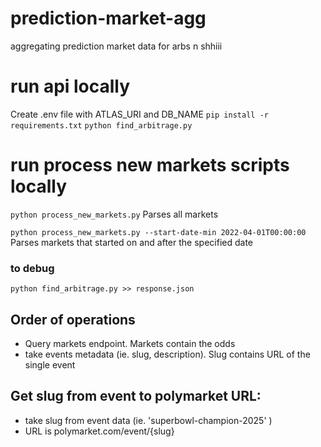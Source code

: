# prediction-market-agg
aggregating prediction market data for arbs n shhiii

# run api locally

Create .env file with ATLAS_URI and DB_NAME
`pip install -r requirements.txt`
`python find_arbitrage.py`    

# run process new markets scripts locally
`python process_new_markets.py` Parses all markets

`python process_new_markets.py --start-date-min 2022-04-01T00:00:00`  Parses markets that started on and after the specified date

### to debug

`python find_arbitrage.py >> response.json`

## Order of operations
- Query markets endpoint. Markets contain the odds
- take events metadata (ie. slug, description). Slug contains URL of the single event

## Get slug from event to polymarket URL:
- take slug from event data (ie. 'superbowl-champion-2025' )
- URL is polymarket.com/event/{slug}
